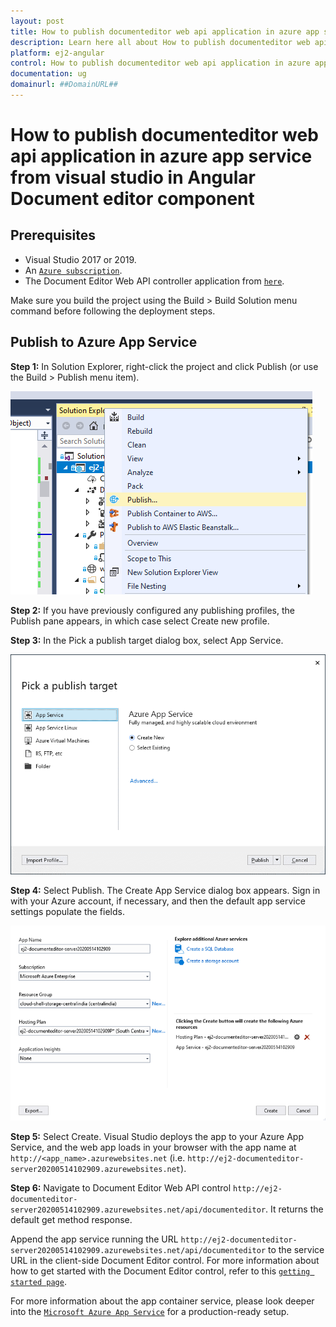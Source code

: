 ```yaml
---
layout: post
title: How to publish documenteditor web api application in azure app service from visual studio in Angular Document editor component | Syncfusion
description: Learn here all about How to publish documenteditor web api application in azure app service from visual studio in Syncfusion Angular Document editor component of Syncfusion Essential JS 2 and more.
platform: ej2-angular
control: How to publish documenteditor web api application in azure app service from visual studio 
documentation: ug
domainurl: ##DomainURL##
---
```


# How to publish documenteditor web api application in azure app service from visual studio in Angular Document editor component

## Prerequisites

* Visual Studio 2017 or 2019.
* An [`Azure subscription`](https://azure.microsoft.com/en-gb/).
* The Document Editor Web API controller application from [`here`](https://github.com/SyncfusionExamples/EJ2-DocumentEditor-WebServices).

Make sure you build the project using the Build > Build Solution menu command before following the deployment steps.

## Publish to Azure App Service

**Step 1:** In Solution Explorer, right-click the project and click Publish (or use the Build > Publish menu item).

![azure publish ](../images/azure_publish.png)

**Step 2:** If you have previously configured any publishing profiles, the Publish pane appears, in which case select Create new profile.

**Step 3:** In the Pick a publish target dialog box, select App Service.

![azure target](../images/azure_target.png)

**Step 4:** Select Publish. The Create App Service dialog box appears. Sign in with your Azure account, if necessary, and then the default app service settings populate the fields.

![azure documenteditor](../images/azure_documenteditor.png)

**Step 5:** Select Create. Visual Studio deploys the app to your Azure App Service, and the web app loads in your browser with the app name at `http://<app_name>.azurewebsites.net` (i.e. `http://ej2-documenteditor-server20200514102909.azurewebsites.net`).

**Step 6:** Navigate to Document Editor Web API control `http://ej2-documenteditor-server20200514102909.azurewebsites.net/api/documenteditor`. It returns the default get method response.

Append the app service running the URL `http://ej2-documenteditor-server20200514102909.azurewebsites.net/api/documenteditor` to the service URL in the client-side Document Editor control. For more information about how to get started with the Document Editor control, refer to this [`getting started page`](https://ej2.syncfusion.com/javascript/documentation/document-editor/getting-started).

For more information about the app container service, please look deeper into the [`Microsoft Azure App Service`](https://docs.microsoft.com/en-us/visualstudio/deployment/) for a production-ready setup.
